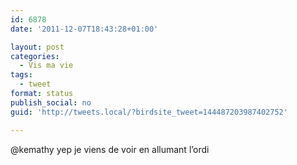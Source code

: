 ```yaml
---
id: 6878
date: '2011-12-07T18:43:28+01:00'

layout: post
categories:
  - Vis ma vie
tags:
  - tweet
format: status
publish_social: no
guid: 'http://tweets.local/?birdsite_tweet=144487203987402752'

---
```


@kemathy yep je viens de voir en allumant l’ordi